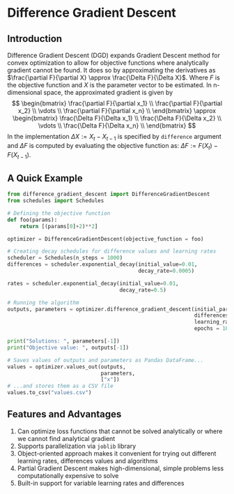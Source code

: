 # Difference Gradient Descent

## Introduction

Difference Gradient Descent (DGD) expands Gradient Descent method for convex optimization to allow for objective functions where analytically gradient cannot be found. It does so by approximating the derivatives as $\frac{\partial F}{\partial X} \approx \frac{\Delta F}{\Delta X}$. Where $F$ is the objective function and $X$ is the parameter vector to be estimated. In n-dimensional space, the approximated gradient is given by
$$
    \begin{bmatrix}
        \frac{\partial F}{\partial x_1} \\
        \frac{\partial F}{\partial x_2} \\
        \vdots                          \\
        \frac{\partial F}{\partial x_n} \\
    \end{bmatrix}
    \approx
    \begin{bmatrix}
        \frac{\Delta F}{\Delta x_1} \\
        \frac{\Delta F}{\Delta x_2} \\
        \vdots                          \\
        \frac{\Delta F}{\Delta x_n} \\
    \end{bmatrix}
$$
In the implementation $\Delta X := X_{t} - X_{t-1}$ is specified by `difference` argument and $\Delta F$ is computed by evaluating the objective function as: $\Delta F := F(X_{t}) - F(X_{t-1})$.

## A Quick Example

```python
from difference_gradient_descent import DifferenceGradientDescent
from schedules import Schedules

# Defining the objective function
def foo(params):
    return [(params[0]+2)**2]

optimizer = DifferenceGradientDescent(objective_function = foo)

# Creating decay schedules for difference values and learning rates
scheduler = Schedules(n_steps = 1000)
differences = scheduler.exponential_decay(initial_value=0.01,
                                          decay_rate=0.0005)

rates = scheduler.exponential_decay(initial_value=0.01,
                                    decay_rate=0.5)

# Running the algorithm
outputs, parameters = optimizer.difference_gradient_descent(initial_parameters=[5],
                                                            differences = differences,
                                                            learning_rates = rates,
                                                            epochs = 1000)

print("Solutions: ", parameters[-1])
print("Objective value: ", outputs[-1])

# Saves values of outputs and parameters as Pandas DataFrame...
values = optimizer.values_out(outputs,
                              parameters,
                              ["x"])
# ...and stores them as a CSV file
values.to_csv("values.csv")
```

## Features and Advantages

1) Can optimize loss functions that cannot be solved analytically or where we cannot find analytical gradient
2) Supports parallelization via `joblib` library
3) Object-oriented approach makes it convenient for trying out different learning rates, differences values and algorithms
4) Partial Gradient Descent makes high-dimensional, simple problems less computationally expensive to solve
5) Built-in support for variable learning rates and differences
